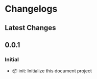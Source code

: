 # Changelogs

## Latest Changes

## 0.0.1

### Initial

* :package: init: Initialize this document project
